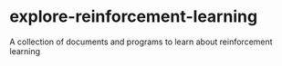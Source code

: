 # explore-reinforcement-learning
A collection of documents and programs to learn about reinforcement learning
